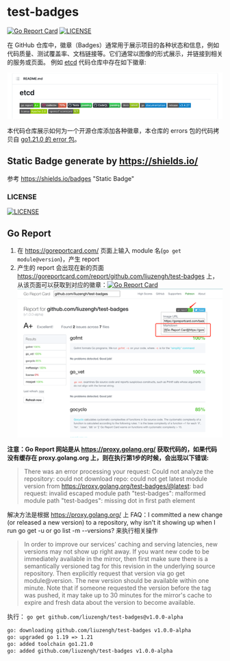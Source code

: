 # test-badges
[![Go Report Card](https://goreportcard.com/badge/github.com/liuzengh/test-badges)](https://goreportcard.com/report/github.com/liuzengh/test-badges)
[![LICENSE](https://img.shields.io/badge/license-BSD--3--Clause-green)](https://github.com/liuzengh/test-badges/blob/main/LICENSE)

在 GitHub 仓库中，徽章（Badges）通常用于展示项目的各种状态和信息，例如代码质量、测试覆盖率、文档链接等。它们通常以图像的形式展示，并链接到相关的服务或页面。
例如 [etcd](https://github.com/etcd-io/etcd) 代码仓库中存在如下徽章:

![etcd-badges](etcd-badges.png)

本代码仓库展示如何为一个开源仓库添加各种徽章，本仓库的 errors 包的代码拷贝自 [go1.21.0 的 error 包](https://cs.opensource.google/go/go/+/refs/tags/go1.20:src/errors/)。

## Static Badge generate by https://shields.io/

参考 https://shields.io/badges "Static Badge"

### LICENSE

[![LICENSE](https://img.shields.io/badge/license-BSD--3--Clause-green)](https://github.com/liuzengh/test-badges/blob/main/LICENSE)


## Go Report

1. 在 https://goreportcard.com/ 页面上输入 module 名(`go get module@version`)，产生 report
2. 产生的 report 会出现在新的页面 https://goreportcard.com/report/github.com/liuzengh/test-badges 上，从该页面可以获取到对应的徽章：[![Go Report Card](https://goreportcard.com/badge/github.com/liuzengh/test-badges)](https://goreportcard.com/report/github.com/liuzengh/test-badges)
![go-report](go-report.png)

**注意：Go Report 网站是从 https://proxy.golang.org/ 获取代码的，如果代码没有缓存在 proxy.golang.org 上，则在执行第1步的时候，会出现以下错误:**

> There was an error processing your request: Could not analyze the repository: could not download repo: could not get latest module version from https://proxy.golang.org/test-badges/@latest: bad request: invalid escaped module path "test-badges": malformed module path "test-badges": missing dot in first path element

解决方法是根据 https://proxy.golang.org/ 上 FAQ：I committed a new change (or released a new version) to a repository, why isn't it showing up when I run go get -u or go list -m --versions? 来执行相关操作

> In order to improve our services' caching and serving latencies, new versions may not show up right away. 
> If you want new code to be immediately available in the mirror, then first make sure there is a semantically versioned tag for this revision in the underlying source repository.
> Then explicitly request that version via go get module@version. 
> The new version should be available within one minute.
> Note that if someone requested the version before the tag was pushed, it may take up to 30 minutes for the mirror's cache to expire and fresh data about the version to become available.

执行： `go get github.com/liuzengh/test-badges@v1.0.0-alpha`

```ascii
go: downloading github.com/liuzengh/test-badges v1.0.0-alpha
go: upgraded go 1.19 => 1.21
go: added toolchain go1.21.0
go: added github.com/liuzengh/test-badges v1.0.0-alpha
```
